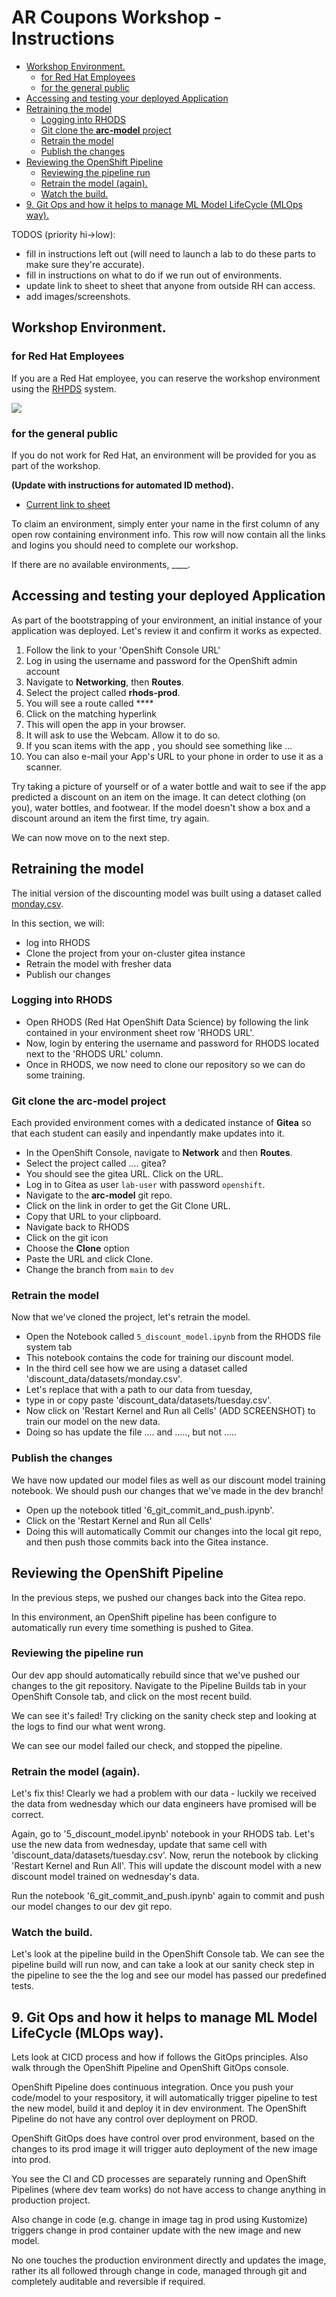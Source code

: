 # AR Coupons Workshop - Instructions

* [Workshop Environment.](#workshop-environment)
  * [for Red Hat Employees](#for-red-hat-employees)
  * [for the general public](#for-the-general-public)
* [Accessing and testing your deployed Application](#accessing-and-testing-your-deployed-application)
* [Retraining the model](#retraining-the-model)
  * [Logging into RHODS](#logging-into-rhods)
  * [Git clone the **arc-model** project](#git-clone-the-arc-model-project)
  * [Retrain the model](#retrain-the-model)
  * [Publish the changes](#publish-the-changes)
* [Reviewing the OpenShift Pipeline](#reviewing-the-openshift-pipeline)
  * [Reviewing the pipeline run](#reviewing-the-pipeline-run)
  * [Retrain the model (again).](#retrain-the-model-again)
  * [Watch the build.](#watch-the-build)
* [9. Git Ops and how it helps to manage ML Model LifeCycle (MLOps way).](#9-git-ops-and-how-it-helps-to-manage-ml-model-lifecycle-mlops-way)


TODOS (priority hi->low):
- fill in instructions left out (will need to launch a lab to do these parts to make sure they're accurate).
- fill in instructions on what to do if we run out of environments.
- update link to sheet to sheet that anyone from outside RH can access.
- add images/screenshots.

## Workshop Environment.

### for Red Hat Employees

If you are a Red Hat employee, you can reserve the workshop environment using the [RHPDS](https://rhpds.redhat.com/) system.

![](instructions/rhpds.png)

### for the general public

If you do not work for Red Hat, an environment will be provided for you as part of the workshop.

**(Update with instructions for automated ID method).**

* [Current link to sheet](https://docs.google.com/spreadsheets/d/12tr4yU-Rhl78suCeFIJqrQyfvimrOv-HA_1IrDtvMeg/edit#gid=0)

To claim an environment, simply enter your name in the first column of any open row containing environment info. This row will now contain all the links and logins you should need to complete our workshop.

If there are no available environments, ____.

## Accessing and testing your deployed Application

As part of the bootstrapping of your environment, an initial instance of your application was deployed.
Let's review it and confirm it works as expected.

1. Follow the link to your 'OpenShift Console URL'
1. Log in using the username and password for the OpenShift admin account
1. Navigate to **Networking**, then **Routes**.
1. Select the project called **rhods-prod**.
1. You will see a route called ****
1. Click on the matching hyperlink
1. This will open the app in your browser.
1. It will ask to use the Webcam. Allow it to do so.
1. If you scan items with the app , you should see something like ...
1. You can also e-mail your App's URL to your phone in order to use it as a scanner.

Try taking a picture of yourself or of a water bottle and wait to see if the app predicted a discount on an item on the image. It can detect clothing (on you), water bottles, and footwear. If the model doesn't show a box and a discount around an item the first time, try again.

We can now move on to the next step.

## Retraining the model

The initial version of the discounting model was built using a dataset called [monday.csv](discount_data/datasets/monday.csv).

In this section, we will:
* log into RHODS
* Clone the project from your on-cluster gitea instance
* Retrain the model with fresher data
* Publish our changes

### Logging into RHODS

* Open RHODS (Red Hat OpenShift Data Science) by following the link contained in your environment sheet row 'RHODS URL'.
* Now, login by entering the username and password for RHODS located next to the 'RHODS URL' column.
* Once in RHODS, we now need to clone our repository so we can do some training.

### Git clone the **arc-model** project

Each provided environment comes with a dedicated instance of **Gitea** so that each student can easily and inpendantly make updates into it.

* In the OpenShift Console, navigate to **Network** and then **Routes**.
* Select the project called .... gitea?
* You should see the gitea URL. Click on the URL.
* Log in to Gitea as user `lab-user` with password `openshift`.
* Navigate to the **arc-model** git repo.
* Click on the link in order to get the Git Clone URL.
* Copy that URL to your clipboard.
* Navigate back to RHODS
* Click on the git icon
* Choose the **Clone** option
* Paste the URL and click Clone.
* Change the branch from `main` to `dev`

### Retrain the model

Now that we've cloned the project, let's retrain the model.

* Open the Notebook called `5_discount_model.ipynb` from the RHODS file system tab
* This notebook contains the code for training our discount model.
* In the third cell see how we are using a dataset called 'discount_data/datasets/monday.csv'.
* Let's replace that with a path to our data from tuesday,
* type in or copy paste 'discount_data/datasets/tuesday.csv'.
* Now click on 'Restart Kernel and Run all Cells' (ADD SCREENSHOT) to train our model on the new data.
* Doing so has update the file .... and ....., but not .....


### Publish the changes

We have now updated our model files as well as our discount model training notebook.
We should push our changes that we've made in the dev branch!

* Open up the notebook titled '6_git_commit_and_push.ipynb'.
* Click on the 'Restart Kernel and Run all Cells'
* Doing this will automatically Commit our changes into the local git repo, and then push those commits back into the Gitea instance.

## Reviewing the OpenShift Pipeline

In the previous steps, we pushed our changes back into the Gitea repo.

In this environment, an OpenShift pipeline has been configure to automatically run every time something is pushed to Gitea.

### Reviewing the pipeline run

Our dev app should automatically rebuild since that we've pushed our changes to the git repository. Navigate to the Pipeline Builds tab in your OpenShift Console tab, and click on the most recent build.

We can see it's failed! Try clicking on the sanity check step and looking at the logs to find our what went wrong.

We can see our model failed our check, and stopped the pipeline.

### Retrain the model (again).

Let's fix this! Clearly we had a problem with our data - luckily we received the data from wednesday which our data engineers have promised will be correct.

Again, go to '5_discount_model.ipynb' notebook in your RHODS tab. Let's use the new data from wednesday, update that same cell with 'discount_data/datasets/tuesday.csv'. Now, rerun the notebook by clicking 'Restart Kernel and Run All'. This will update the discount model with a new discount model trained on wednesday's data.

Run the notebook '6_git_commit_and_push.ipynb' again to commit and push our model changes to our dev git repo.

### Watch the build.

Let's look at the pipeline build in the OpenShift Console tab. We can see the pipeline build will run now, and can take a look at our sanity check step in the pipeline to see the the log and see our model has passed our predefined tests.

## 9. Git Ops and how it helps to manage ML Model LifeCycle (MLOps way).

Lets look at CICD process and how if follows the GitOps principles. Also walk through the OpenShift Pipeline and OpenShift GitOps console.

OpenShift Pipeline does continuous integration. Once you push your code/model to your respository, it will automatically trigger pipeline to test the new model, build it and deploy it in dev environment. The OpenShift Pipeline do not have any control over deployment on PROD.

OpenShift GitOps does have control over prod environment, based on the changes to its prod image it will trigger auto deployment of the new image into prod.

You see the CI and CD processes are separately running and OpenShift Pipelines (where dev team works) do not have access to change anything in production project.

Also change in code (e.g. change in image tag in prod using Kustomize) triggers change in prod container update with the new image and new model.

No one touches the production environment directly and updates the image, rather its all followed through change in code, managed through git and completely auditable and reversible if required.
